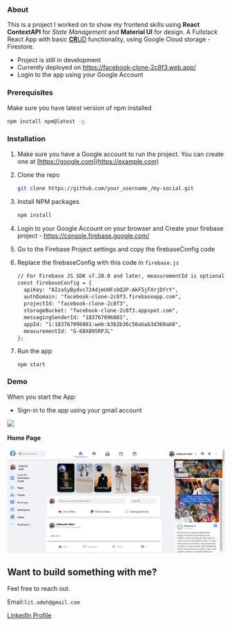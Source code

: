 ### About

This is a project I worked on to show my frontend skills using **React ContextAPI** for *State Management* and **Material UI** for design. A Fullstack React App with basic <u>**CR**UD</u> functionality, using Google Cloud storage - Firestore.

- Project is still in development 
- Currently deployed on https://facebook-clone-2c8f3.web.app/ 
- Login to the app using your Google Account




### Prerequisites

Make sure you have latest version of npm installed

```sh
npm install npm@latest -g
```



### Installation

1. Make sure you have a Google account to run the project. You can create one at [https://google.com](https://example.com)

2. Clone the repo
   ```sh
   git clone https://github.com/your_username_/my-social.git
   ```
   
3. Install NPM packages
   ```sh
   npm install
   ```
   
4. Login to your Google Account on your browser and Create your firebase project - https://console.firebase.google.com/
   
5. Go to the Firebase Project settings and copy the firebaseConfig code

6. Replace the firebaseConfig with this code in `firebase.js`

   ```JS
   // For Firebase JS SDK v7.20.0 and later, measurementId is optional
   const firebaseConfig = {
     apiKey: "AIzaSyBydvc724djmUHFsbQ2P-AkF5jFXrjDfrY",
     authDomain: "facebook-clone-2c8f3.firebaseapp.com",
     projectId: "facebook-clone-2c8f3",
     storageBucket: "facebook-clone-2c8f3.appspot.com",
     messagingSenderId: "183767096081",
     appId: "1:183767096081:web:b3b2b36c50abab3d360ab0",
     measurementId: "G-68X895RPJL"
   };
   ```

7. Run the app

   ```
   npm start
   ```



### Demo

When you start the App:



- Sign-in to the app using your gmail account

![](https://github.com/littbarskiadeh/my-social/docs/blob/main/login-page.png)





**Home Page**

![](https://github.com/littbarskiadeh/my-social/blob/main/docs/screenshot.png)






## Want to build something with me?

Feel free to reach out.



Email:`lit.adeh@gmail.com`

[LinkedIn Profile](https://www.linkedin.com/in/littbarskiadeh/ )	
